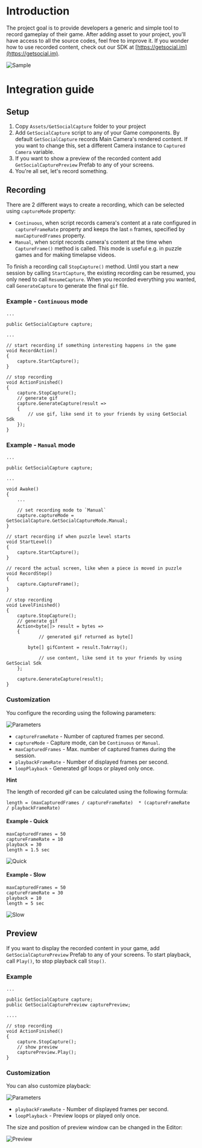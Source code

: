 # Introduction

The project goal is to provide developers a generic and simple tool to record gameplay of their game.
After adding asset to your project, you'll have access to all the source codes, feel free to improve it.
If you wonder how to use recorded content, check out our SDK at [https://getsocial.im](https://getsocial.im).

![Sample](getsocial-gif-capture-library.gif)

# Integration guide

## Setup

1. Copy `Assets/GetSocialCapture` folder to your project
1. Add `GetSocialCapture` script to any of your Game components.
By default `GetSocialCapture` records Main Camera's rendered content. If you want to change this, set a different Camera instance
to `Captured Camera` variable.
1. If you want to show a preview of the recorded content add `GetSocialCapturePreview` Prefab to any of your screens.
1. You're all set, let's record something. 

## Recording

There are 2 different ways to create a recording, which can be selected using `captureMode` property:
- `Continuous`, when script records camera's content at a rate configured in `captureFrameRate` property and keeps the last `n` frames, specified by `maxCapturedFrames` property.
- `Manual`, when script records camera's content at the time when `CaptureFrame()` method is called. This mode is useful e.g. in puzzle games and for making timelapse videos.

To finish a recording call `StopCapture()` method. Until you start a new session by calling `StartCapture`, the existing recording can be resumed, you only need to call `ResumeCapture`.
When you recorded everything you wanted, call `GenerateCapture` to generate the final `gif` file.

### Example - `Continuous` mode

```
...

public GetSocialCapture capture;

...

// start recording if something interesting happens in the game
void RecordAction() 
{
    capture.StartCapture();
}

// stop recording
void ActionFinished()
{
    capture.StopCapture();
    // generate gif
	capture.GenerateCapture(result =>
	{
        // use gif, like send it to your friends by using GetSocial Sdk
    });
}
```

### Example - `Manual` mode

```
...

public GetSocialCapture capture;

...

void Awake()
{
    ...
    
    // set recording mode to `Manual`
    capture.captureMode = GetSocialCapture.GetSocialCaptureMode.Manual;
}

// start recording if when puzzle level starts
void StartLevel() 
{
    capture.StartCapture();
}

// record the actual screen, like when a piece is moved in puzzle
void RecordStep()
{
    capture.CaptureFrame();
}

// stop recording
void LevelFinished()
{
    capture.StopCapture();
    // generate gif
	Action<byte[]> result = bytes =>
	{
            // generated gif returned as byte[]

	    byte[] gifContent = result.ToArray();

            // use content, like send it to your friends by using GetSocial Sdk
	};  

	capture.GenerateCapture(result);
}
```

### Customization

You configure the recording using the following parameters:

![Parameters](capture_parameters.png)

- `captureFrameRate` - Number of captured frames per second.
- `captureMode` - Capture mode, can be `Continuous` or `Manual`.
- `maxCapturedFrames` - Max. number of captured frames during the session.
- `playbackFrameRate` - Number of displayed frames per second.
- `loopPlayback` - Generated gif loops or played only once.

**Hint**

The length of recorded gif can be calculated using the following formula:

```
length = (maxCapturedFrames / captureFrameRate)  * (captureFrameRate  / playbackFrameRate)
```

#### Example - Quick

```
maxCapturedFrames = 50
captureFrameRate = 10
playback = 30
length = 1.5 sec
```

![Quick](example-quick.gif)


#### Example - Slow

```
maxCapturedFrames = 50
captureFrameRate = 30
playback = 10
length = 5 sec
```

![Slow](example-slow.gif)

## Preview

If you want to display the recorded content in your game, add `GetSocialCapturePreview` Prefab to any of your screens.
To start playback, call `Play()`, to stop playback call `Stop()`.

### Example

```
...

public GetSocialCapture capture;
public GetSocialCapturePreview capturePreview;

....

// stop recording
void ActionFinished()
{
    capture.StopCapture();
    // show preview
    capturePreview.Play();
}
```

### Customization

You can also customize playback:

![Parameters](preview_parameters.png)

- `playbackFrameRate` - Number of displayed frames per second.
- `loopPlayback` - Preview loops or played only once.

The size and position of preview window can be changed in the Editor:

![Preview](preview_size.png)


